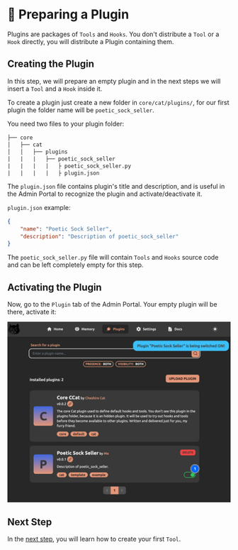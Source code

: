 # &#128268; Preparing a Plugin

Plugins are packages of `Tools` and `Hooks`.
You don't distribute a `Tool` or a `Hook` directly, you will distribute a Plugin containing them.

## Creating the Plugin
In this step, we will prepare an empty plugin and in the next steps we will insert a `Tool` and a `Hook` inside it.


To create a plugin just create a new folder in `core/cat/plugins/`, for our first plugin the folder name will be `poetic_sock_seller`.

You need two files to your plugin folder:

    ├── core
    │   ├── cat
    │   │   ├── plugins
    |   |   |   ├── poetic_sock_seller
    |   |   |   |   ├ poetic_sock_seller.py
    |   |   |   |   ├ plugin.json

The `plugin.json` file contains plugin's title and description, and is useful in the Admin Portal to recognize the plugin and activate/deactivate it.

`plugin.json` example:

```json
{
    "name": "Poetic Sock Seller",
    "description": "Description of poetic_sock_seller"
}
```

The `poetic_sock_seller.py` file will contain `Tools` and `Hooks` source code and can be left completely empty for this step.

## Activating the Plugin
Now, go to the `Plugin` tab of the Admin Portal.
Your empty plugin will be there, activate it:

![Alt text](../assets/img/quickstart/prepare-plugin/activate-plugins.png)

## Next Step
In the [next step](./writing-tool.md), you will learn how to create your first `Tool`.